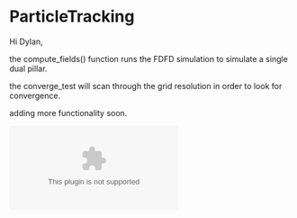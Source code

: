# ParticleTracking

Hi Dylan, 

the compute_fields() function runs the FDFD simulation to simulate a single dual pillar.

the converge_test will scan through the grid resolution in order to look for convergence.  

adding more functionality soon.

![Alt text](./trajectories.eps?raw=true "Particle Tracking Example")
